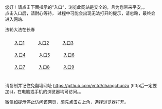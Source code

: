 您好！请点击下面指示的“入口”，浏览此网站是安全的，且为您带来平安。。 <br/>
点击入口后，请耐心等待， 过程中可能会出现无法打开的提示，请忽略，最终会进入网站. </br>

法轮大法在长春<br/>
<div style="padding:10px"><a style="margin:20px" target="_blank" href="https://dbuspfcel6qu4.cloudfront.net/2Qpsp?nipsjpkq" id="ccLink1" rel="nofollow">入口1</a> <a target="_blank" style="margin:20px" href="https://d24ec23maddq6r.cloudfront.net/2Qpsp?gwdyy" id="ccLink2" rel="nofollow">入口2</a> <a style="margin:20px" target="_blank" href="https://d2mq5czd8sb7ok.cloudfront.net/2Qpsp?njqquk" id="ccLink3" rel="nofollow">入口3</a></div>

<div style="padding:10px" ><a style="margin:20px" target="_blank" href="https://dbuspfcel6qu4.cloudfront.net/2Qpsp?nipsjpkq" id="ccLink4" rel="nofollow">入口4</a> <a style="margin:20px" href="https://d24ec23maddq6r.cloudfront.net/2Qpsp?gwdyy" target="_blank" id="ccLink5" rel="nofollow">入口5</a> <a style="margin:20px" href="https://d2mq5czd8sb7ok.cloudfront.net/2Qpsp?njqquk" target="_blank" id="ccLink6" rel="nofollow">入口6</a></div>

<div style="padding:10px"><a style="margin:20px" target="_blank" href="https://dbuspfcel6qu4.cloudfront.net/2Qpsp?nipsjpkq" id="ccLink7" rel="nofollow">入口7</a> <a style="margin:20px" href="https://d24ec23maddq6r.cloudfront.net/2Qpsp?gwdyy" target="_blank" id="ccLink8" rel="nofollow">入口8</a> <a style="margin:20px" target="_blank" href="https://d2mq5czd8sb7ok.cloudfront.net/2Qpsp?njqquk" id="ccLink9" rel="nofollow">入口9</a></div>

<br/>



请复制并记住免翻墙网址 https://github.com/yntd/changchunzx (http后一定要加s)，在电脑或手机的浏览器均可访问。。<br/>

微信如提示停止访问该网页，须先点击右上角，选择浏览器打开。

